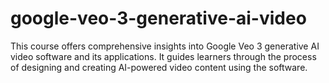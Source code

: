 # google-veo-3-generative-ai-video
This course offers comprehensive insights into Google Veo 3 generative AI video software and its applications. It guides learners through the process of designing and creating AI-powered video content using the software.
